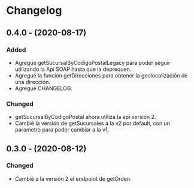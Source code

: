 # Changelog

## 0.4.0 - (2020-08-17)

### Added

- Agregué getSucursalByCodigoPostalLegacy para poder seguir utilizando la Api SOAP hasta que la deprequen.
- Agregué la función getDirecciones para obtener la geolocalización de una dirección.
- Agregué CHANGELOG.

### Changed

- getSucursalByCodigoPostal ahora utiliza la api versión 2.
- Cambié la versión de getSucursales a la v2 por default, con un parametro para poder cambiar a la v1.

## 0.3.0 - (2020-08-12)

### Changed

- Cambié a la versión 2 el endpoint de getOrden.